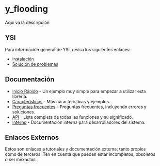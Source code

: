 # y_flooding

Aquí va la descripción

## YSI

Para información general de YSI, revisa los siguientes enlaces:

* [Instalación](../instalacion.md)
* [Solución de problemas](../solucion-problemas.md)

## Documentación

* [Inicio Rápido](y_flooding/inicio-rapido.md) - Un ejemplo muy simple para empezar a utilizar esta librería.
* [Características](y_flooding/caracteristicas.md) - Más características y ejemplos.
* [Preguntas frecuentes](y_flooding/preguntas-frecuentes.md) - Preguntas frecuentes, incluyendo errores y soluciones.
* [API](y_flooding/api.md) - Lista completa de todas las funciones y su significado.
* [Interno](y_flooding/interno.md) - Documentación interna para desarrolladores del sistema.

## Enlaces Externos

Estos son enlaces a tutoriales y documentación externa; tanto propios como de terceros. Ten en cuenta que pueden estar incompletos, obsoletos o ser inexactos.
